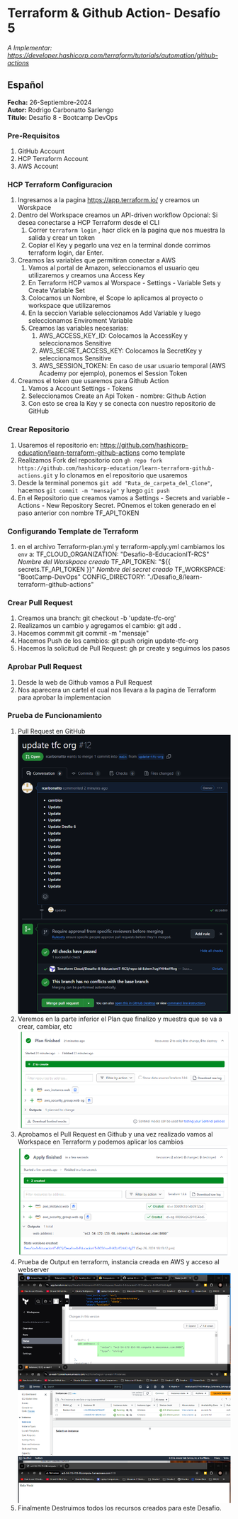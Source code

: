 #  Terraform & Github Action- Desafío 5
*A Implementar: https://developer.hashicorp.com/terraform/tutorials/automation/github-actions*

## Español

**Fecha:** 26-Septiembre-2024  
**Autor:** Rodrigo Carbonatto Sarlengo  
**Título:** Desafío 8 - Bootcamp DevOps

### Pre-Requisitos
1. GitHub Account
2. HCP Terraform Account
3. AWS Account

### HCP Terraform Configuracion
1. Ingresamos a la pagina https://app.terraform.io/ y creamos un Worskpace
2. Dentro del Workspace creamos un API-driven workflow
    Opcional: Si desea conectarse a HCP Terraform desde el CLI
    1. Correr `terraform login` , hacr click en la pagina que nos muestra la salida y crear un token
    2. Copiar el Key y pegarlo una vez en la terminal donde corrimos terraform login, dar Enter. 
3. Creamos las variables que permitiran conectar a AWS 
    1. Vamos al portal de Amazon, seleccionamos el usuario qeu utilizaremos y creamos una Access Key
    2. En Terraform HCP vamos al Worspace - Settings - Variable Sets y Create Variable Set
    3. Colocamos un Nombre, el Scope lo aplicamos al proyecto o workspace que utilizaremos
    4. En la seccion Variable seleccionamos Add Variable y luego seleccionamos Enviroment Variable
    5. Creamos las variables necesarias: 
        1. AWS_ACCESS_KEY_ID: Colocamos la AccessKey y seleccionamos Sensitive
        2. AWS_SECRET_ACCESS_KEY: Colocamos la SecretKey y seleccionamos Sensitive
        3. AWS_SESSION_TOKEN: En caso de usar usuario temporal (AWS Academy por ejemplo), ponemos el Session Token
6. Creamos el token que usaremos para Github Action
    1. Vamos a Account Settings - Tokens
    2. Seleccionamos Create an Api Token - nombre: Github Action
    3. Con esto se crea la Key y se conecta con nuestro repositorio de GitHub

### Crear Repositorio
1. Usaremos el repositorio en: https://github.com/hashicorp-education/learn-terraform-github-actions como template 
2. Realizamos Fork del repositorio con `gh repo fork https://github.com/hashicorp-education/learn-terraform-github-actions.git` y lo clonamos en el repositorio que usaremos
3. Desde la terminal ponemos `git add "Ruta_de_carpeta_del_Clone"`, hacemos `git commit -m "mensaje"` y luego `git push`
4. En el Repositorio que creamos vamos a Settings - Secrets and variable - Actions - New Repository Secret. POnemos el token generado en el paso anterior con nombre TF_API_TOKEN

### Configurando Template de Terraform
1. en el archivo Terraform-plan.yml y terraform-apply.yml cambiamos los `env` a: 
    TF_CLOUD_ORGANIZATION: "Desafio-8-EducacionIT-RCS" *Nombre del Worskpace creado*
    TF_API_TOKEN: "${{ secrets.TF_API_TOKEN }}" *Nombre del secret creado*
    TF_WORKSPACE: "BootCamp-DevOps"
    CONFIG_DIRECTORY: "./Desafio_8/learn-terraform-github-actions"

### Crear Pull Request
1. Creamos una branch: git checkout -b 'update-tfc-org'
2. Realizamos un cambio y agregamos el cambio: git add .
3. Hacemos commmit git commit -m "mensaje"
4. Hacemos Push de los cambios: git push origin update-tfc-org
5. Hacemos la solicitud de Pull Request: gh pr create y seguimos los pasos

### Aprobar Pull Request
1. Desde la web de Github vamos a Pull Request
2. Nos aparecera un cartel el cual nos llevara a la pagina de Terraform para aprobar la implementacion

### Prueba de Funcionamiento
1. Pull Request en GitHub ![Pull Request GitHub](./ScreenCapture/1.PullRequest_GitHub.png)
2. Veremos en la parte inferior el Plan que finalizo y muestra que se va a crear, cambiar, etc ![Terraform Plan](./ScreenCapture/2.Terraform%20Plan.png)
3. Aprobamos el Pull Request en Github y una vez realizado vamos al Workspace en Terraform y podemos aplicar los cambios ![Apply Finish](./ScreenCapture/3.%20Apply%20Finish.png)
4. Prueba de Output en terraform, instancia creada en AWS y acceso al webserver ![Ingresando al Sitio](./ScreenCapture/4.%20Ingresando%20al%20Sitio.png)
5. Finalmente Destruimos todos los recursos creados para este Desafio.


    


